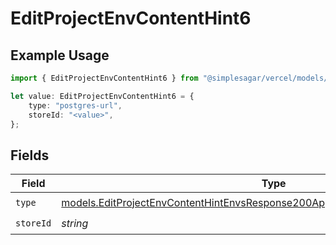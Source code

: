 # EditProjectEnvContentHint6

## Example Usage

```typescript
import { EditProjectEnvContentHint6 } from "@simplesagar/vercel/models/editprojectenvop.js";

let value: EditProjectEnvContentHint6 = {
    type: "postgres-url",
    storeId: "<value>",
};
```

## Fields

| Field                                                                                                                                                                  | Type                                                                                                                                                                   | Required                                                                                                                                                               | Description                                                                                                                                                            |
| ---------------------------------------------------------------------------------------------------------------------------------------------------------------------- | ---------------------------------------------------------------------------------------------------------------------------------------------------------------------- | ---------------------------------------------------------------------------------------------------------------------------------------------------------------------- | ---------------------------------------------------------------------------------------------------------------------------------------------------------------------- |
| `type`                                                                                                                                                                 | [models.EditProjectEnvContentHintEnvsResponse200ApplicationJSONResponseBodyType](../models/editprojectenvcontenthintenvsresponse200applicationjsonresponsebodytype.md) | :heavy_check_mark:                                                                                                                                                     | N/A                                                                                                                                                                    |
| `storeId`                                                                                                                                                              | *string*                                                                                                                                                               | :heavy_check_mark:                                                                                                                                                     | N/A                                                                                                                                                                    |